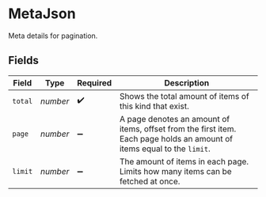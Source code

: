 # MetaJson

Meta details for pagination.


## Fields

| Field                                                                                                                   | Type                                                                                                                    | Required                                                                                                                | Description                                                                                                             |
| ----------------------------------------------------------------------------------------------------------------------- | ----------------------------------------------------------------------------------------------------------------------- | ----------------------------------------------------------------------------------------------------------------------- | ----------------------------------------------------------------------------------------------------------------------- |
| `total`                                                                                                                 | *number*                                                                                                                | :heavy_check_mark:                                                                                                      | Shows the total amount of items of this kind that exist.                                                                |
| `page`                                                                                                                  | *number*                                                                                                                | :heavy_minus_sign:                                                                                                      | A page denotes an amount of items, offset from the first item. Each page holds an amount of items equal to the `limit`. |
| `limit`                                                                                                                 | *number*                                                                                                                | :heavy_minus_sign:                                                                                                      | The amount of items in each page. Limits how many items can be fetched at once.                                         |